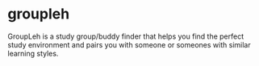 # groupleh
GroupLeh is a study group/buddy finder that helps you find the perfect study environment and pairs you with someone or someones with similar learning styles.